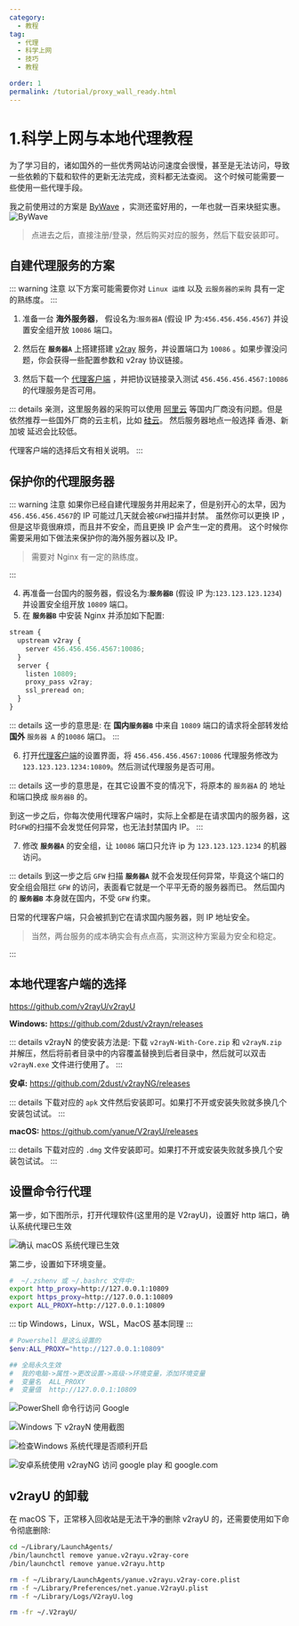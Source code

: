 ```yaml
---
category:
  - 教程
tag:
  - 代理
  - 科学上网
  - 技巧
  - 教程

order: 1
permalink: /tutorial/proxy_wall_ready.html
---
```


# 1.科学上网与本地代理教程

为了学习目的，诸如国外的一些优秀网站访问速度会很慢，甚至是无法访问，导致一些依赖的下载和软件的更新无法完成，资料都无法查阅。
这个时候可能需要一些使用一些代理手段。

我之前使用过的方案是 [ByWave](https://cn.bing.com/search?q=ByWave) ，实测还蛮好用的，一年也就一百来块挺实惠。
![ByWave](../developer/basic/image/bywave.png)

> 点进去之后，直接注册/登录，然后购买对应的服务，然后下载安装即可。

## 自建代理服务的方案

::: warning 注意
以下方案可能需要你对 `Linux 运维` 以及 `云服务器的采购` 具有一定的熟练度。
:::

1. 准备一台 **海外服务器**， 假设名为:`服务器A` (假设 IP 为:`456.456.456.4567`) 并设置安全组开放 `10086` 端口。

2. 然后在 **`服务器A`** 上搭建搭建 [v2ray](https://github.com/233boy/v2ray) 服务，并设置端口为 `10086` 。如果步骤没问题，你会获得一些配置参数和 v2ray 协议链接。

3. 然后下载一个 [代理客户端](https://github.com/v2rayU/v2rayU) ，并把协议链接录入测试 `456.456.456.4567:10086` 的代理服务是否可用。

::: details
亲测，这里服务器的采购可以使用 [阿里云](https://www.aliyun.com/) 等国内厂商没有问题。但是依然推荐一些国外厂商的云主机，比如 [硅云](https://www.vpsor.cn)。
然后服务器地点一般选择 香港、新加坡 延迟会比较低。

代理客户端的选择后文有相关说明。
:::

## 保护你的代理服务器

::: warning 注意
如果你已经自建代理服务并用起来了，但是别开心的太早，因为`456.456.456.4567`的 IP 可能过几天就会被`GFW`扫描并封禁。
虽然你可以更换 IP ，但是这毕竟很麻烦，而且并不安全，而且更换 IP 会产生一定的费用。
这个时候你需要采用如下做法来保护你的海外服务器以及 IP。

> 需要对 Nginx 有一定的熟练度。

:::

4. 再准备一台国内的服务器，假设名为:**`服务器B`** (假设 IP 为:`123.123.123.1234`) 并设置安全组开放 `10809` 端口。
5. 在 **`服务器B`** 中安装 Nginx 并添加如下配置:

```js
stream {
  upstream v2ray {
    server 456.456.456.4567:10086;
  }
  server {
    listen 10809;
    proxy_pass v2ray;
    ssl_preread on;
  }
}
```

::: details
这一步的意思是: 在 **国内`服务器B`** 中来自 `10809` 端口的请求将全部转发给 **国外** `服务器 A` 的`10086` 端口。
:::

6. 打开[代理客户端](https://github.com/v2rayU/v2rayU)的设置界面，将 `456.456.456.4567:10086` 代理服务修改为 `123.123.123.1234:10809`。然后测试代理服务是否可用。

::: details
这一步的意思是，在其它设置不变的情况下，将原本的 `服务器A` 的 地址和端口换成 `服务器B` 的。

到这一步之后，你每次使用代理客户端时，实际上全都是在请求国内的服务器，这时`GFW`的扫描不会发觉任何异常，也无法封禁国内 IP。
:::

7. 修改 **`服务器A`** 的安全组，让 `10086` 端口只允许 ip 为 `123.123.123.1234` 的机器访问。

::: details
到这一步之后 `GFW` 扫描 **`服务器A`** 就不会发现任何异常，毕竟这个端口的安全组会阻拦 `GFW` 的访问，表面看它就是一个平平无奇的服务器而已。
然后国内的 **`服务器B`** 本身就在国内，不受 `GFW` 约束。

日常的代理客户端，只会被抓到它在请求国内服务器，则 IP 地址安全。

> 当然，两台服务的成本确实会有点点高，实测这种方案最为安全和稳定。

:::

## 本地代理客户端的选择

https://github.com/v2rayU/v2rayU

**Windows:**
https://github.com/2dust/v2rayn/releases

::: details
v2rayN 的使安装方法是: 下载 `v2rayN-With-Core.zip` 和 `v2rayN.zip` 并解压，然后将前者目录中的内容覆盖替换到后者目录中，然后就可以双击 `v2rayN.exe` 文件进行使用了。
:::

**安卓:**
https://github.com/2dust/v2rayNG/releases

::: details
下载对应的 `apk` 文件然后安装即可。如果打不开或安装失败就多换几个安装包试试。
:::

**macOS:**
https://github.com/yanue/V2rayU/releases

::: details
下载对应的 `.dmg` 文件安装即可。如果打不开或安装失败就多换几个安装包试试。
:::

## 设置命令行代理

第一步，如下图所示，打开代理软件(这里用的是 V2rayU)，设置好 http 端口，确认系统代理已生效

![确认 macOS 系统代理已生效](./image/proxy_terminal.png)

第二步，设置如下环境变量。

```bash
#  ~/.zshenv 或 ~/.bashrc 文件中:
export http_proxy=http://127.0.0.1:10809
export https_proxy=http://127.0.0.1:10809
export ALL_PROXY=http://127.0.0.1:10809

```

::: tip
Windows，Linux，WSL，MacOS 基本同理
:::

```powershell
# Powershell 是这么设置的
$env:ALL_PROXY="http://127.0.0.1:10809"

## 全局永久生效
#  我的电脑->属性->更改设置->高级->环境变量，添加环境变量
#  变量名  ALL_PROXY
#  变量值  http://127.0.0.1:10809

```

![PowerShell 命令行访问 Google](image/powershell-proxy.png)

![Windows 下 v2rayN 使用截图](image/v2rayn.png)

![检查Windows 系统代理是否顺利开启](image/windows-proxy.png)

![安卓系统使用 v2rayNG 访问 google play 和 google.com](image/android-v2rayn.png)

## v2rayU 的卸载

在 macOS 下，正常移入回收站是无法干净的删除 v2rayU 的，还需要使用如下命令彻底删除:

```bash
cd ~/Library/LaunchAgents/
/bin/launchctl remove yanue.v2rayu.v2ray-core
/bin/launchctl remove yanue.v2rayu.http

rm -f ~/Library/LaunchAgents/yanue.v2rayu.v2ray-core.plist
rm -f ~/Library/Preferences/net.yanue.V2rayU.plist
rm -f ~/Library/Logs/V2rayU.log

rm -fr ~/.V2rayU/
```
